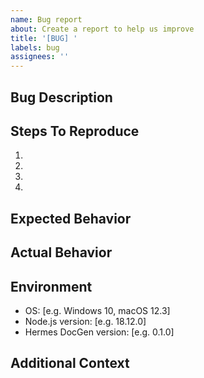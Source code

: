 ```yaml
---
name: Bug report
about: Create a report to help us improve
title: '[BUG] '
labels: bug
assignees: ''
---
```


## Bug Description
<!-- A clear and concise description of the bug -->

## Steps To Reproduce
1.
2.
3.
4.

## Expected Behavior
<!-- What you expected to happen -->

## Actual Behavior
<!-- What actually happened -->

## Environment
- OS: [e.g. Windows 10, macOS 12.3]
- Node.js version: [e.g. 18.12.0]
- Hermes DocGen version: [e.g. 0.1.0]

## Additional Context
<!-- Add any other context about the problem here, such as screenshots or console output -->